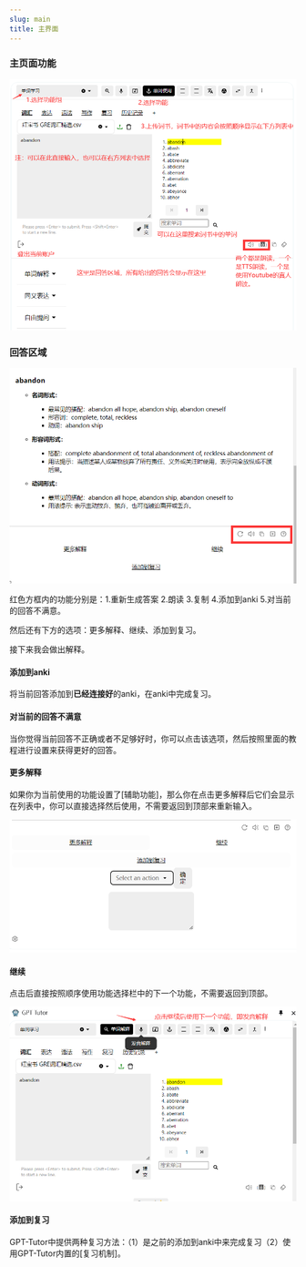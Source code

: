 ```yaml
---
slug: main
title: 主界面
---
```


### 主页面功能

![alt text](image-5.png)



### 回答区域

![alt text](image-7.png)

红色方框内的功能分别是：1.重新生成答案 2.朗读 3.复制 4.添加到anki 5.对当前的回答不满意。

然后还有下方的选项：更多解释、继续、添加到复习。

接下来我会做出解释。

#### 添加到anki

将当前回答添加到**已经连接好**的anki，在anki中完成复习。

#### 对当前的回答不满意

当你觉得当前回答不正确或者不足够好时，你可以点击该选项，然后按照里面的教程进行设置来获得更好的回答。

#### 更多解释
如果你为当前使用的功能设置了[辅助功能]，那么你在点击更多解释后它们会显示在列表中，你可以直接选择然后使用，不需要返回到顶部来重新输入。

![alt text](image-9.png)

#### 继续

点击后直接按照顺序使用功能选择栏中的下一个功能，不需要返回到顶部。

![alt text](image-8.png)

#### 添加到复习

GPT-Tutor中提供两种复习方法：（1）是之前的添加到anki中来完成复习（2）使用GPT-Tutor内置的[复习机制]。

